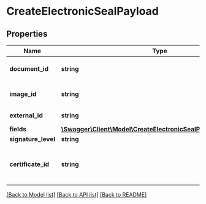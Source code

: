 # CreateElectronicSealPayload

## Properties
Name | Type | Description | Notes
------------ | ------------- | ------------- | -------------
**document_id** | **string** | Specify which Electronic Seal Document to use for creating an Electronic Seal. | 
**image_id** | **string** | Specify which Electronic Seal Image to use for creating an Electronic Seal. | [optional] 
**external_id** | **string** | Store a custom id that will be added to webhooks | [optional] 
**fields** | [**\Swagger\Client\Model\CreateElectronicSealPayloadFieldsInner[]**](CreateElectronicSealPayloadFieldsInner.md) |  | 
**signature_level** | **string** |  | [optional] 
**certificate_id** | **string** | Specify which certificate to use for creating an Electronic Seal (only available for advanced_electronic_signature level). | [optional] 

[[Back to Model list]](../../README.md#documentation-for-models) [[Back to API list]](../../README.md#documentation-for-api-endpoints) [[Back to README]](../../README.md)

